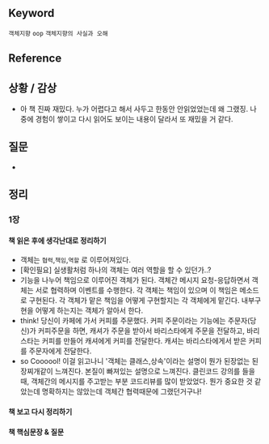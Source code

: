 ## Keyword
`객체지향` `oop` `객체지향의 사실과 오해`

## Reference

## 상황 / 감상
- 아 책 진짜 재밌다. 누가 어렵다고 해서 사두고 한동안 안읽었었는데 왜 그랬징. 나중에 경험이 쌓이고 다시 읽어도 보이는 내용이 달라서 또 재밌을 거 같다.

## 질문
- 

## 정리
### 1장
#### 책 읽은 후에 생각난대로 정리하기
- 객체는 `협력`,`책임`,`역할` 로 이루어져있다. 
- [확인필요] 실생활처럼 하나의 객체는 여러 역할을 할 수 있던가..?
- 기능을 나누어 책임으로 이루어진 객체가 된다. 객체간 메시지 요청-응답하면서 객체는 서로 협력하며 이벤트를 수행한다. 각 객체는 책임이 있으며 이 책임은 메소드로 구현된다. 각 객체가 맡은 책임을 어떻게 구현할지는 각 객체에게 맡긴다. 내부구현을 어떻게 하는지는 객체가 알아서 한다.
- think! 당신이 카페에 가서 커피를 주문했다. 커피 주문이라는 기능에는 주문자(당신)가 커피주문을 하면, 캐셔가 주문을 받아서 바리스타에게 주문을 전달하고, 바리스타는 커피를 만들어 캐셔에게 커피를 전달한다. 캐셔는 바리스타에게서 받은 커피를 주문자에게 전달한다. 
- so Coooool! 이걸 읽고나니 '객체는 클래스,상속'이라는 설명이 뭔가 된장없는 된장찌개같이 느껴진다. 본질이 빠져있는 설명으로 느껴진다. 클린코드 강의를 들을때, 객체간의 메시지를 주고받는 부분 코드리뷰를 많이 받았었다. 뭔가 중요한 것 같았는데 명확하지는 않았는데 객체간 협력때문에 그랬던거구나!

#### 책 보고 다시 정리하기

#### 책 핵심문장 & 질문
